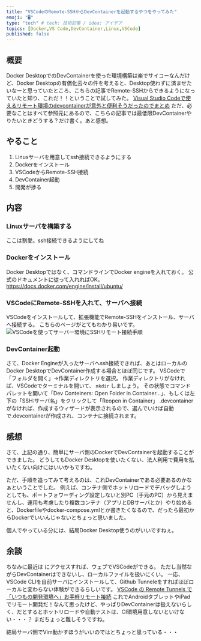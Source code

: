```yaml
---
title: "VSCodeのRemote-SSHからDevContainerを起動するやつをやってみた"
emoji: "🖥️"
type: "tech" # tech: 技術記事 / idea: アイデア
topics: [Docker,VS Code,DevContainer,Linux,VSCode]
published: false
---
```


## 概要
Docker DesktopでのDevContainerを使った環境構築は楽でサイコーなんだけど、Docker Desktopの有償化云々の件を考えると、Desktop使わずに済ませたいなーと思っていたところ、こちらの記事でRemote-SSHからできるようになっていたと知り、これだ！！ということで試してみた。
[Visual Studio Codeで使えるリモート環境のdevcontainerが意外と便利そうだったのでまとめ](https://zenn.dev/bells17/articles/remote-ssh-devcontainer)
ただ、必要なことはすべて参照元にあるので、こちらの記事では最低限DevContainerやりたいときどうする？だけ書く。あと感想。

## やること
1. Linuxサーバを用意してssh接続できるようにする
1. Dockerをインストール
1. VSCodeからRemote-SSH接続
1. DevContainer起動
1. 開発が捗る

## 内容

### Linuxサーバを構築する
ここは割愛。ssh接続できるようにしてね

### Dockerをインストール
Docker Desktopではなく、コマンドラインでDocker engineを入れておく。
公式のドキュメントに従って入れればOK。
https://docs.docker.com/engine/install/ubuntu/

### VSCodeにRemote-SSHを入れて、サーバへ接続
VSCodeをインストールして、拡張機能でRemote-SSHをインストール、サーバへ接続する。
こちらのページがとてもわかり易いです。
![VSCodeを使ってサーバー環境にSSHリモート接続手順](https://blog.masuyoshi.com/vscode%E3%82%92%E4%BD%BF%E3%81%A3%E3%81%A6%E3%82%B5%E3%83%BC%E3%83%90%E3%83%BC%E7%92%B0%E5%A2%83%E3%81%ABssh%E3%83%AA%E3%83%A2%E3%83%BC%E3%83%88%E6%8E%A5%E7%B6%9A%E6%89%8B%E9%A0%86/)

### DevContainer起動
さて、Docker Engineが入ったサーバへssh接続できれば、あとはローカルのDocker DesktopでDevContainer作成する場合とほぼ同じです。
VSCodeで「フォルダを開く」→作業ディレクトリを選択。
作業ディレクトリがなければ、VSCodeでターミナルを開いて、 `mkdir` しましょう。
その状態でコマンドパレットを開いて「Dev Conteiners: Open Folder in Container...」、もしくは左下の「SSH:サーバ名」をクリックして「Reopen in Container」
.devcontainerがなければ、作成するウィザードが表示されるので、選んでいけば自動で.devcontainerが作成され、コンテナに接続されます。

## 感想
さて、上記の通り、簡単にサーバ側のDockerでDevContainerを起動することができました。
どうしてもDocker Desktopを使いたくない、法人利用で費用を払いたくない向けにはいいかもですね。

ただ、手順を追ってみて考えるのは、これDevContainerである必要あるのかなぁということでした。
例えば、コンテナ側でホットリロードでデバッグしようとしても、ポートフォワーディング設定しないと別PC（手元のPC）から見えませんし、運用も考慮したり複数コンテナ（アプリとDBサーバとか）やり始めると、Dockerfileやdocker-compose.ymlとか書きたくなるので、だったら最初からDockerでいいんじゃないとちょっと思いました。

個人でやっている分には、結局Docker Desktop使うのがいいですねぇ。

## 余談
ちなみに最近は [](https://vscode.dev) にアクセスすれば、ウェブでVSCodeができる。
ただし当然ながらDevContainerはできないし、ローカルファイルを扱いにくい。
一応、VSCode CLIを自前サーバにインストールして、Github Tunneleをすればほぼローカルと変わらない体験ができるらしいです。
[VSCode の Remote Tunnels で「いつもの開発環境へ」お手軽リモート接続](https://zenn.dev/hankei6km/articles/connect-my-machine-via-vscode-remote-tunne)
これでAndroidタブレットやiPadでリモート開発だ！なんて思ったけど、やっぱりDevContainerは扱えないらしく、だとするとホットリロードや自動テストは、CI環境用意しないといけない・・・？
まだちょっと難しそうですね。

結局サーバ側でVim動かすほうがいいのではとちょっと思っている・・・